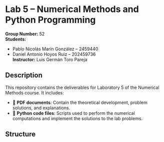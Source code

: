 # Lab 5 – Numerical Methods and Python Programming

**Group Number:** 52  
**Students:**  
- Pablo Nicolás Marín González – 2459440  
- Daniel Antonio Hoyos Ruiz – 202459736  
**Instructor:** Luis Germán Toro Pareja  

## Description

This repository contains the deliverables for Laboratory 5 of the Numerical Methods course. It includes:

- 📄 **PDF documents**: Contain the theoretical development, problem solutions, and explanations.
- 🐍 **Python code files**: Scripts used to perform the numerical computations and implement the solutions to the lab problems.

## Structure

